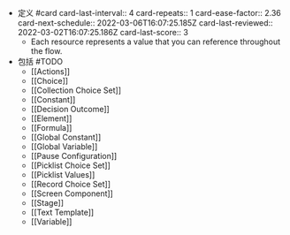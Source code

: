 - 定义 #card
  card-last-interval:: 4
  card-repeats:: 1
  card-ease-factor:: 2.36
  card-next-schedule:: 2022-03-06T16:07:25.185Z
  card-last-reviewed:: 2022-03-02T16:07:25.186Z
  card-last-score:: 3
	- Each resource represents a value that you can reference throughout the flow.
- 包括 #TODO
	- [[Actions]]
	- [[Choice]]
	- [[Collection Choice Set]]
	- [[Constant]]
	- [[Decision Outcome]]
	- [[Element]]
	- [[Formula]]
	- [[Global Constant]]
	- [[Global Variable]]
	- [[Pause Configuration]]
	- [[Picklist Choice Set]]
	- [[Picklist Values]]
	- [[Record Choice Set]]
	- [[Screen Component]]
	- [[Stage]]
	- [[Text Template]]
	- [[Variable]]